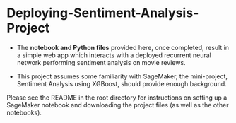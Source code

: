 # Deploying-Sentiment-Analysis-Project
 - The **notebook and Python files**  provided here, once completed, result in a simple web app which interacts with a deployed recurrent neural network performing sentiment analysis on movie reviews. 





 - This project assumes some familiarity with SageMaker, the mini-project, Sentiment Analysis using XGBoost, should provide enough background.





Please see the README in the root directory for instructions on setting up a SageMaker notebook and downloading the project files (as well as the other notebooks).
